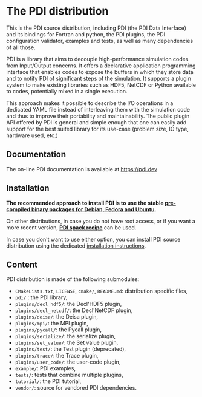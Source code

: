 # The PDI distribution

This is the PDI source distribution, including PDI (the PDI Data Interface) and
its bindings for Fortran and python, the PDI plugins, the PDI configuration
validator, examples and tests, as well as many dependencies of all those.

PDI is a library that aims to decouple high-performance simulation codes from
Input/Output concerns.
It offers a declarative application programming interface that enables codes to
expose the buffers in which they store data and to notify PDI of significant
steps of the simulation.
It supports a plugin system to make existing libraries such as HDF5, NetCDF or
Python available to codes, potentially mixed in a single execution.

This approach makes it possible to describe the I/O operations in a dedicated
YAML file instead of interleaving them with the simulation code and thus to
improve their portability and maintainability.
The public plugin API offered by PDI is general and simple enough that one can
easily add support for the best suited library for its use-case (problem size,
IO type, hardware used, etc.)

## Documentation

The on-line PDI documentation is available at https://pdi.dev

## Installation

**The recommended approach to install PDI is to use the stable [pre-compiled binary packages for Debian, Fedora and Ubuntu](https://repo.pdi.dev).**

On other distributions, in case you do not have root access, or if you want a
more recent version, [**PDI spack recipe**](https://github.com/pdidev/spack) can
be used.

In case you don't want to use either option, you can install PDI source
distribution using the dedicated
[installation instructions](https://pdi.dev/main/Installation.html).

## Content

PDI distribution is made of the following submodules:
* `CMakeLists.txt`, `LICENSE`, `cmake/`, `README.md`: distribution specific files,
* `pdi/` : the PDI library,
* `plugins/decl_hdf5/`: the Decl'HDF5 plugin,
* `plugins/decl_netcdf/`: the Decl'NetCDF plugin,
* `plugins/deisa/`: the Deisa plugin,
* `plugins/mpi/`: the MPI plugin,
* `plugins/pycall/`: the Pycall plugin,
* `plugins/serialize/`: the serialize plugin,
* `plugins/set_value/`: the Set value plugin,
* `plugins/test/`: the Test plugin (deprecated),
* `plugins/trace/`: the Trace plugin,
* `plugins/user_code/`: the user-code plugin,
* `example/`: PDI examples,
* `tests/`: tests that combine multiple plugins,
* `tutorial/`: the PDI tutorial,
* `vendor/`: source for vendored PDI dependencies.
